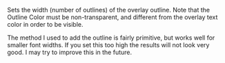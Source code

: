 Sets the width (number of outlines) of the overlay outline.  Note that the Outline Color must be non-transparent, and different from the overlay text color in order to be visible.

The method I used to add the outline is fairly primitive, but works well for smaller font widths.  If you set this too high the results will not look very good.  I may try to improve this in the future.
